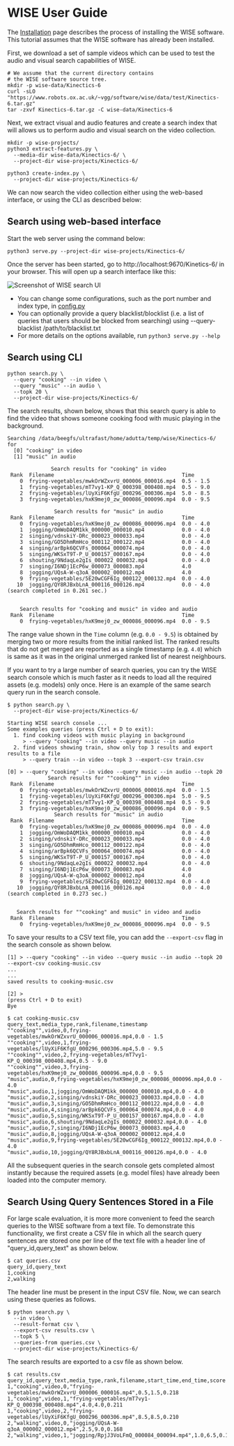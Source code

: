# WISE User Guide

The [Installation](Install.md) page describes the process of installing the
WISE software. This tutorial assumes that the WISE software has already been
installed.

First, we download a set of sample videos which can be used to test the
audio and visual search capabilities of WISE.

```
# We assume that the current directory contains
# the WISE software source tree.
mkdir -p wise-data/Kinectics-6
curl -sLO "https://www.robots.ox.ac.uk/~vgg/software/wise/data/test/Kinectics-6.tar.gz"
tar -zxvf Kinectics-6.tar.gz -C wise-data/Kinectics-6
```

Next, we extract visual and audio features and create a search index that will allows
us to perform audio and visual search on the video collection.

```
mkdir -p wise-projects/
python3 extract-features.py \
  --media-dir wise-data/Kinectics-6/ \
  --project-dir wise-projects/Kinectics-6/

python3 create-index.py \
  --project-dir wise-projects/Kinectics-6/
```

We can now search the video collection either using the web-based interface, or using the CLI as described below:

## Search using web-based interface

Start the web server using the command below:
```
python3 serve.py --project-dir wise-projects/Kinectics-6/
```
Once the server has been started, go to http://localhost:9670/Kinetics-6/ in your browser. This will open up a search interface like this:

![Screenshot of WISE search UI](./assets/search_ui_screenshot.png)

- You can change some configurations, such as the port number and index type, in [config.py](../config.py)
- You can optionally provide a query blacklist/blocklist (i.e. a list of queries that users should be blocked from searching) using --query-blacklist /path/to/blacklist.txt
- For more details on the options available, run `python3 serve.py --help`


## Search using CLI
```
python search.py \
  --query "cooking" --in video \
  --query "music" --in audio \
  --topk 20 \
  --project-dir wise-projects/Kinectics-6/
```

The search results, shown below, shows that this search query is able to find the video that shows
someone cooking food with music playing in the background.

```
Searching /data/beegfs/ultrafast/home/adutta/temp/wise/Kinectics-6/ for
  [0] "cooking" in video
  [1] "music" in audio

              Search results for "cooking" in video               
 Rank  Filename                                         Time      
    0  frying-vegetables/mwkOrWZxvrU_000006_000016.mp4  0.5 - 1.5 
    1  frying-vegetables/mT7vy1-KP_Q_000398_000408.mp4  0.5 - 9.0 
    2  frying-vegetables/lUyXiF6KfgU_000296_000306.mp4  5.0 - 8.5 
    3  frying-vegetables/hxK9mej0_zw_000086_000096.mp4  0.0 - 9.5

               Search results for "music" in audio                
 Rank  Filename                                         Time      
    0  frying-vegetables/hxK9mej0_zw_000086_000096.mp4  0.0 - 4.0 
    1  jogging/OmWoDAQM1kk_000000_000010.mp4            0.0 - 4.0 
    2  singing/vdnskiY-DRc_000023_000033.mp4            0.0 - 4.0 
    3  singing/GO5DhmRmHco_000112_000122.mp4            0.0 - 4.0 
    4  singing/arBpk6QCVFs_000064_000074.mp4            0.0 - 4.0 
    5  singing/WKSxT9T-P_U_000157_000167.mp4            0.0 - 4.0 
    6  shouting/9NdaqLe2gIs_000022_000032.mp4           0.0 - 4.0 
    7  singing/I6NDj1EcP6w_000073_000083.mp4            4.0       
    8  jogging/UQsA-W-q3oA_000002_000012.mp4            4.0       
    9  frying-vegetables/5E20wCGF6Ig_000122_000132.mp4  0.0 - 4.0 
   10  jogging/QY8RJBxbLnA_000116_000126.mp4            0.0 - 4.0 
(search completed in 0.261 sec.)


    Search results for "cooking and music" in video and audio     
 Rank  Filename                                         Time      
    0  frying-vegetables/hxK9mej0_zw_000086_000096.mp4  0.0 - 9.5 
```

The range value shown in the `Time` column (e.g. `0.0 - 9.5`) is obtained
by merging two or more results from the initial ranked list. The ranked
results that do not get merged are reported as a single timestamp
(e.g. `4.0`) which is same as it was in the original unmerged ranked list of
nearest neighbours.

If you want to try a large number of search queries, you can
try the WISE search console which is much faster as it needs to
load all the required assets (e.g. models) only once. Here is an
example of the same search query run in the search console.

```
$ python search.py \
  --project-dir wise-projects/Kinectics-6/

Starting WISE search console ...
Some examples queries (press Ctrl + D to exit):
  1. find cooking videos with music playing in background
     > --query "cooking" --in video --query music --in audio
  2. find videos showing train, show only top 3 results and export results to a file
     > --query train --in video --topk 3 --export-csv train.csv

[0] > --query "cooking" --in video --query music --in audio --topk 20
             Search results for ""cooking"" in video              
 Rank  Filename                                         Time      
    0  frying-vegetables/mwkOrWZxvrU_000006_000016.mp4  0.0 - 1.5 
    1  frying-vegetables/lUyXiF6KfgU_000296_000306.mp4  5.0 - 9.5 
    2  frying-vegetables/mT7vy1-KP_Q_000398_000408.mp4  0.5 - 9.0 
    3  frying-vegetables/hxK9mej0_zw_000086_000096.mp4  0.0 - 9.5 
               Search results for "music" in audio                
 Rank  Filename                                         Time      
    0  frying-vegetables/hxK9mej0_zw_000086_000096.mp4  0.0 - 4.0 
    1  jogging/OmWoDAQM1kk_000000_000010.mp4            0.0 - 4.0 
    2  singing/vdnskiY-DRc_000023_000033.mp4            0.0 - 4.0 
    3  singing/GO5DhmRmHco_000112_000122.mp4            0.0 - 4.0 
    4  singing/arBpk6QCVFs_000064_000074.mp4            0.0 - 4.0 
    5  singing/WKSxT9T-P_U_000157_000167.mp4            0.0 - 4.0 
    6  shouting/9NdaqLe2gIs_000022_000032.mp4           0.0 - 4.0 
    7  singing/I6NDj1EcP6w_000073_000083.mp4            4.0       
    8  jogging/UQsA-W-q3oA_000002_000012.mp4            4.0       
    9  frying-vegetables/5E20wCGF6Ig_000122_000132.mp4  0.0 - 4.0 
   10  jogging/QY8RJBxbLnA_000116_000126.mp4            0.0 - 4.0 
(search completed in 0.273 sec.)


   Search results for ""cooking" and music" in video and audio    
 Rank  Filename                                         Time      
    0  frying-vegetables/hxK9mej0_zw_000086_000096.mp4  0.0 - 9.5 
```

To save your results to a CSV text file, you can add the `--export-csv`
flag in the search console as shown below.

```
[1] > --query "cooking" --in video --query music --in audio --topk 20 --export-csv cooking-music.csv
...
...
saved results to cooking-music.csv

[2] > 
(press Ctrl + D to exit)
Bye

$ cat cooking-music.csv
query_text,media_type,rank,filename,timestamp
""cooking"",video,0,frying-vegetables/mwkOrWZxvrU_000006_000016.mp4,0.0 - 1.5
""cooking"",video,1,frying-vegetables/lUyXiF6KfgU_000296_000306.mp4,5.0 - 9.5
""cooking"",video,2,frying-vegetables/mT7vy1-KP_Q_000398_000408.mp4,0.5 - 9.0
""cooking"",video,3,frying-vegetables/hxK9mej0_zw_000086_000096.mp4,0.0 - 9.5
"music",audio,0,frying-vegetables/hxK9mej0_zw_000086_000096.mp4,0.0 - 4.0
"music",audio,1,jogging/OmWoDAQM1kk_000000_000010.mp4,0.0 - 4.0
"music",audio,2,singing/vdnskiY-DRc_000023_000033.mp4,0.0 - 4.0
"music",audio,3,singing/GO5DhmRmHco_000112_000122.mp4,0.0 - 4.0
"music",audio,4,singing/arBpk6QCVFs_000064_000074.mp4,0.0 - 4.0
"music",audio,5,singing/WKSxT9T-P_U_000157_000167.mp4,0.0 - 4.0
"music",audio,6,shouting/9NdaqLe2gIs_000022_000032.mp4,0.0 - 4.0
"music",audio,7,singing/I6NDj1EcP6w_000073_000083.mp4,4.0
"music",audio,8,jogging/UQsA-W-q3oA_000002_000012.mp4,4.0
"music",audio,9,frying-vegetables/5E20wCGF6Ig_000122_000132.mp4,0.0 - 4.0
"music",audio,10,jogging/QY8RJBxbLnA_000116_000126.mp4,0.0 - 4.0
```

All the subsequent queries in the search console gets completed almost
instantly because the required assets (e.g. model files) have already
been loaded into the computer memory.

## Search Using Query Sentences Stored in a File

For large scale evaluation, it is more more convenient to feed the
search queries to the WISE software from a text file. To demonstrate
this functionality, we first create a CSV file in which all the search
query sentences are stored one per line of the text file with a header
line of "query_id,query_text" as shown below.

```
$ cat queries.csv
query_id,query_text
1,cooking
2,walking
```

The header line must be present in the input CSV file. Now, we can
search using these queries as follows.

```
$ python search.py \
  --in video \
  --result-format csv \
  --export-csv results.csv \
  --topk 5 \
  --queries-from queries.csv \
  --project-dir wise-projects/Kinectics-6/
```

The search results are exported to a csv file as shown below.

```
$ cat results.csv
query_id,query_text,media_type,rank,filename,start_time,end_time,score
1,"cooking",video,0,"frying-vegetables/mwkOrWZxvrU_000006_000016.mp4",0.5,1.5,0.218
1,"cooking",video,1,"frying-vegetables/mT7vy1-KP_Q_000398_000408.mp4",4.0,4.0,0.211
1,"cooking",video,2,"frying-vegetables/lUyXiF6KfgU_000296_000306.mp4",8.5,8.5,0.210
2,"walking",video,0,"jogging/UQsA-W-q3oA_000002_000012.mp4",2.5,9.0,0.168
2,"walking",video,1,"jogging/RpjJ3VoLFmQ_000084_000094.mp4",1.0,6.5,0.165
```
